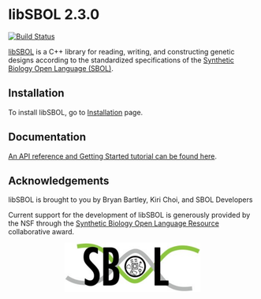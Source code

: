 # libSBOL 2.3.0
[![Build Status](https://travis-ci.org/SynBioDex/libSBOL.svg?branch=master)](https://travis-ci.org/SynBioDex/libSBOL)

[libSBOL](https://github.com/SynBioDex/libSBOL) is a C++ library for reading, writing, and constructing genetic designs according to the standardized specifications of the [Synthetic Biology Open Language (SBOL)](http://www.sbolstandard.org/).  

## Installation

To install libSBOL, go to [Installation](http://synbiodex.github.io/libSBOL/installation.html) page.

## Documentation

[An API reference and Getting Started tutorial can be found here](http://synbiodex.github.io/libSBOL/#doxygen).

## Acknowledgements

libSBOL is brought to you by Bryan Bartley, Kiri Choi, and SBOL Developers 

Current support for the development of libSBOL is generously provided by the NSF through the [Synthetic Biology Open Language Resource](http://www.nsf.gov/awardsearch/showAward?AWD_ID=1355909) collaborative award.

<p align="center">
  <img src="./logo.jpg" height="100" />
</p>